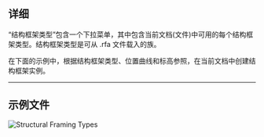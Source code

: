 ## 详细
“结构框架类型”包含一个下拉菜单，其中包含当前文档(文件)中可用的每个结构框架类型。结构框架类型是可从 .rfa 文件载入的族。

在下面的示例中，根据结构框架类型、位置曲线和标高参照，在当前文档中创建结构框架实例。
___
## 示例文件

![Structural Framing Types](./DSRevitNodesUI.StructuralFramingTypes_img.jpg)
